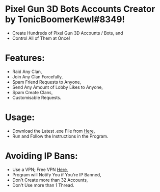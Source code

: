 # Pixel Gun 3D Bots Accounts Creator by TonicBoomerKewl#8349!
- Create Hundreds of Pixel Gun 3D Accounts / Bots, and
- Control All of Them at Once!

# Features:
- Raid Any Clan,
- Join Any Clan Forcefully,
- Spam Friend Requests to Anyone,
- Send Any Amount of Lobby Likes to Anyone,
- Spam Create Clans,
- Customisable Requests.

# Usage:
- Download the Latest .exe File from [Here](https://github.com/TonicBoomerKewl/pg3d-bots-accounts-creator/releases/latest),
- Run and Follow the Instructions in the Program.

# Avoiding IP Bans:
- Use a VPN; Free VPN [Here](https://www.vpnbook.com/freevpn),
- Program will Notify You if You're IP Banned,
- Don't Create more than 32 Accounts,
- Don't Use more than 1 Thread.
